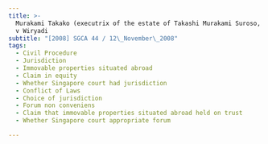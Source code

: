 ```yaml
---
title: >-
  Murakami Takako (executrix of the estate of Takashi Murakami Suroso, deceased)
  v Wiryadi
subtitle: "[2008] SGCA 44 / 12\_November\_2008"
tags:
  - Civil Procedure
  - Jurisdiction
  - Immovable properties situated abroad
  - Claim in equity
  - Whether Singapore court had jurisdiction
  - Conflict of Laws
  - Choice of jurisdiction
  - Forum non conveniens
  - Claim that immovable properties situated abroad held on trust
  - Whether Singapore court appropriate forum

---
```


